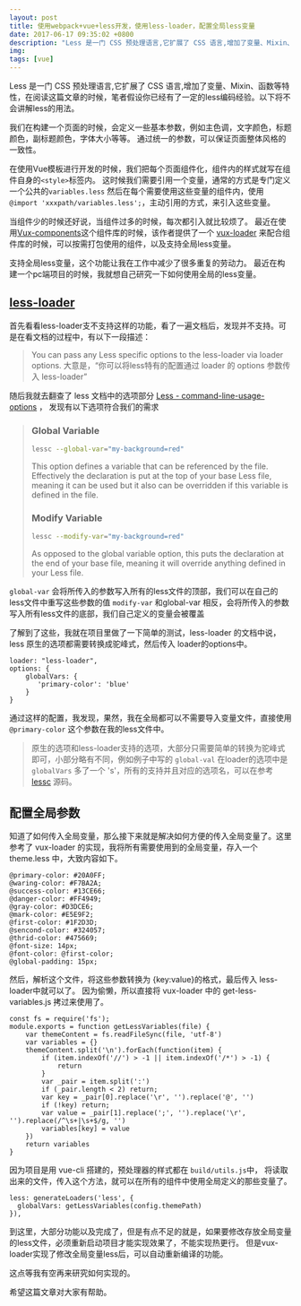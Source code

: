 ```yaml
---
layout: post
title: 使用webpack+vue+less开发，使用less-loader，配置全局less变量
date: 2017-06-17 09:35:02 +0800
description: "Less 是一门 CSS 预处理语言,它扩展了 CSS 语言,增加了变量、Mixin、函数等特性，在阅读这篇文章的时候，笔者假设你已经有了一定的less编码经验。以下将不会讲解less的用法。  我们在构建一个页面的时候，会定义一些基本参数，例如主色调，文字颜色，标题颜色，副标题颜色，字体大小等等。 通过统一的参数，可以保证页面整体风格的一致性。  在使用Vue模板进行开发的时候，我们把每个页面组件化，组件内的样式就写在组件自身的<style>标签内。 这时候我们需要引用一个变量，通常的方式是专门定义一个公共的variables.less 然后在每个需要使用这些变量的组件内，使用 @impor"
img:
tags: [vue]
---
```


Less 是一门 CSS 预处理语言,它扩展了 CSS 语言,增加了变量、Mixin、函数等特性，在阅读这篇文章的时候，笔者假设你已经有了一定的less编码经验。以下将不会讲解less的用法。

我们在构建一个页面的时候，会定义一些基本参数，例如主色调，文字颜色，标题颜色，副标题颜色，字体大小等等。 通过统一的参数，可以保证页面整体风格的一致性。

在使用Vue模板进行开发的时候，我们把每个页面组件化，组件内的样式就写在组件自身的`<style>`标签内。 这时候我们需要引用一个变量，通常的方式是专门定义一个公共的`variables.less` 然后在每个需要使用这些变量的组件内，使用 `@import 'xxxpath/variables.less';`，主动引用的方式，来引入这些变量。

当组件少的时候还好说，当组件过多的时候，每次都引入就比较烦了。 最近在使用[Vux-components](https://vux.li/#/)这个组件库的时候，该作者提供了一个 [vux-loader](https://github.com/airyland/vux-loader) 来配合组件库的时候，可以按需打包使用的组件，以及支持全局less变量。

支持全局less变量，这个功能让我在工作中减少了很多重复的劳动力。 最近在构建一个pc端项目的时候，我就想自己研究一下如何使用全局的less变量。

## [less-loader](https://github.com/webpack-contrib/less-loader)

首先看看less-loader支不支持这样的功能，看了一遍文档后，发现并不支持。可是在看文档的过程中，有以下一段描述：
> You can pass any Less specific options to the less-loader via loader options.
大意是，“你可以将less特有的配置通过 loader 的 options 参数传入 less-loader”

随后我就去翻查了 less 文档中的选项部分 [Less - command-line-usage-options](http://lesscss.org/usage/#command-line-usage-options) ， 发现有以下选项符合我们的需求

> ### Global Variable
> ```bash
> lessc --global-var="my-background=red"
> ```
> This option defines a variable that can be referenced by the file. Effectively the declaration is put at the top of your base Less file, meaning it can be used but it also can be overridden if this variable is defined in the file.
> ### Modify Variable
>```bash
>lessc --modify-var="my-background=red"
>```
>As opposed to the global variable option, this puts the declaration at the end of your base file, meaning it will override anything defined in your Less file.

`global-var` 会将所传入的参数写入所有的less文件的顶部，我们可以在自己的less文件中重写这些参数的值
`modify-var` 和global-var 相反，会将所传入的参数写入所有less文件的底部，我们自己定义的变量会被覆盖

了解到了这些，我就在项目里做了一下简单的测试，less-loader 的文档中说，less 原生的选项都需要转换成驼峰式，然后传入 loader的options中。
```
loader: "less-loader",
options: {
    globalVars: {
       'primary-color': 'blue'
    }
}
```
通过这样的配置，我发现，果然，我在全局都可以不需要导入变量文件，直接使用 `@primary-color` 这个参数在我的less文件中。
> 原生的选项和less-loader支持的选项，大部分只需要简单的转换为驼峰式即可，小部分略有不同，例如例子中写的 `global-val` 在loader的选项中是 `globalVars` 多了一个 's'，所有的支持并且对应的选项名，可以在参考 [lessc](https://github.com/less/less.js/blob/3.x/bin/lessc#L361)
源码。

## 配置全局参数
知道了如何传入全局变量，那么接下来就是解决如何方便的传入全局变量了。这里参考了 vux-loader 的实现，我将所有需要使用到的全局变量，存入一个 theme.less 中，大致内容如下。
```less
@primary-color: #20A0FF;
@waring-color: #F7BA2A;
@success-color: #13CE66;
@danger-color: #FF4949;
@gray-color: #D3DCE6;
@mark-color: #E5E9F2;
@first-color: #1F2D3D;
@sencond-color: #324057;
@thrid-color: #475669;
@font-size: 14px;
@font-color: @first-color;
@global-padding: 15px;
```

然后，解析这个文件，将这些参数转换为 {key:value}的格式，最后传入 less-loader中就可以了。
因为偷懒，所以直接将 vux-loader 中的 get-less-variables.js 拷过来使用了。
```
const fs = require('fs');
module.exports = function getLessVariables(file) {
    var themeContent = fs.readFileSync(file, 'utf-8')
    var variables = {}
    themeContent.split('\n').forEach(function(item) {
        if (item.indexOf('//') > -1 || item.indexOf('/*') > -1) {
            return
        }
        var _pair = item.split(':')
        if (_pair.length < 2) return;
        var key = _pair[0].replace('\r', '').replace('@', '')
        if (!key) return;
        var value = _pair[1].replace(';', '').replace('\r', '').replace(/^\s+|\s+$/g, '')
        variables[key] = value
    })
    return variables
}
```

因为项目是用 vue-cli 搭建的，预处理器的样式都在 `build/utils.js`中， 将读取出来的文件，传入这个方法，就可以在所有的组件中使用全局定义的那些变量了。
```
less: generateLoaders('less', {
  globalVars: getLessVariables(config.themePath)
}),
```

到这里，大部分功能以及完成了，但是有点不足的就是，如果要修改存放全局变量的less文件，必须重新启动项目才能实现效果了，不能实现热更行。 但是vux-loader实现了修改全局变量less后，可以自动重新编译的功能。

这点等我有空再来研究如何实现的。

希望这篇文章对大家有帮助。

